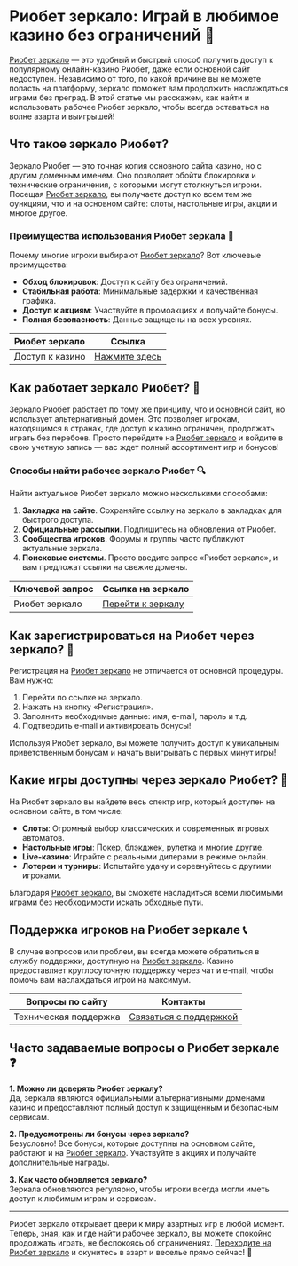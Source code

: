 # Риобет зеркало: Играй в любимое казино без ограничений 🌟

[Риобет зеркало](https://brandplay.link/dtx89f2L) — это удобный и быстрый способ получить доступ к популярному онлайн-казино Риобет, даже если основной сайт недоступен. Независимо от того, по какой причине вы не можете попасть на платформу, зеркало поможет вам продолжить наслаждаться играми без преград. В этой статье мы расскажем, как найти и использовать рабочее Риобет зеркало, чтобы всегда оставаться на волне азарта и выигрышей!

## Что такое зеркало Риобет?

Зеркало Риобет — это точная копия основного сайта казино, но с другим доменным именем. Оно позволяет обойти блокировки и технические ограничения, с которыми могут столкнуться игроки. Посещая [Риобет зеркало](https://brandplay.link/dtx89f2L), вы получаете доступ ко всем тем же функциям, что и на основном сайте: слоты, настольные игры, акции и многое другое.

### Преимущества использования Риобет зеркала 🎰

Почему многие игроки выбирают [Риобет зеркало](https://brandplay.link/dtx89f2L)? Вот ключевые преимущества:

- **Обход блокировок**: Доступ к сайту без ограничений.
- **Стабильная работа**: Минимальные задержки и качественная графика.
- **Доступ к акциям**: Участвуйте в промоакциях и получайте бонусы.
- **Полная безопасность**: Данные защищены на всех уровнях.

| Риобет зеркало | Ссылка |
| -------------- | ------ |
| Доступ к казино | [Нажмите здесь](https://brandplay.link/dtx89f2L) |

## Как работает зеркало Риобет? 🤔

Зеркало Риобет работает по тому же принципу, что и основной сайт, но использует альтернативный домен. Это позволяет игрокам, находящимся в странах, где доступ к казино ограничен, продолжать играть без перебоев. Просто перейдите на [Риобет зеркало](https://brandplay.link/dtx89f2L) и войдите в свою учетную запись — вас ждет полный ассортимент игр и бонусов!

### Способы найти рабочее зеркало Риобет 🔍

Найти актуальное Риобет зеркало можно несколькими способами:

1. **Закладка на сайте**. Сохраняйте ссылку на зеркало в закладках для быстрого доступа.
2. **Официальные рассылки**. Подпишитесь на обновления от Риобет.
3. **Сообщества игроков**. Форумы и группы часто публикуют актуальные зеркала.
4. **Поисковые системы**. Просто введите запрос «Риобет зеркало», и вам предложат ссылки на свежие домены.

| Ключевой запрос | Ссылка на зеркало |
| --------------- | ----------------- |
| Риобет зеркало | [Перейти к зеркалу](https://brandplay.link/dtx89f2L) |

## Как зарегистрироваться на Риобет через зеркало? 📝

Регистрация на [Риобет зеркало](https://brandplay.link/dtx89f2L) не отличается от основной процедуры. Вам нужно:

1. Перейти по ссылке на зеркало.
2. Нажать на кнопку «Регистрация».
3. Заполнить необходимые данные: имя, e-mail, пароль и т.д.
4. Подтвердить e-mail и активировать бонусы!

Используя Риобет зеркало, вы можете получить доступ к уникальным приветственным бонусам и начать выигрывать с первых минут игры!

## Какие игры доступны через зеркало Риобет? 🎲

На Риобет зеркало вы найдете весь спектр игр, который доступен на основном сайте, в том числе:

- **Слоты**: Огромный выбор классических и современных игровых автоматов.
- **Настольные игры**: Покер, блэкджек, рулетка и многие другие.
- **Live-казино**: Играйте с реальными дилерами в режиме онлайн.
- **Лотереи и турниры**: Испытайте удачу и соревнуйтесь с другими игроками.

Благодаря [Риобет зеркало](https://brandplay.link/dtx89f2L), вы сможете насладиться всеми любимыми играми без необходимости искать обходные пути.

## Поддержка игроков на Риобет зеркале 📞

В случае вопросов или проблем, вы всегда можете обратиться в службу поддержки, доступную на [Риобет зеркало](https://brandplay.link/dtx89f2L). Казино предоставляет круглосуточную поддержку через чат и e-mail, чтобы помочь вам наслаждаться игрой на максимум.

| Вопросы по сайту | Контакты |
| ---------------- | -------- |
| Техническая поддержка | [Связаться с поддержкой](https://brandplay.link/dtx89f2L) |

## Часто задаваемые вопросы о Риобет зеркале ❓

**1. Можно ли доверять Риобет зеркалу?**  
Да, зеркала являются официальными альтернативными доменами казино и предоставляют полный доступ к защищенным и безопасным сервисам.

**2. Предусмотрены ли бонусы через зеркало?**  
Безусловно! Все бонусы, которые доступны на основном сайте, работают и на [Риобет зеркало](https://brandplay.link/dtx89f2L). Участвуйте в акциях и получайте дополнительные награды.

**3. Как часто обновляется зеркало?**  
Зеркала обновляются регулярно, чтобы игроки всегда могли иметь доступ к любимым играм и сервисам.

---

Риобет зеркало открывает двери к миру азартных игр в любой момент. Теперь, зная, как и где найти рабочее зеркало, вы можете спокойно продолжать играть, не беспокоясь об ограничениях. [Переходите на Риобет зеркало](https://brandplay.link/dtx89f2L) и окунитесь в азарт и веселье прямо сейчас! 🎉


